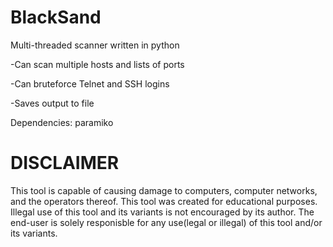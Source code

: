 # BlackSand
Multi-threaded scanner written in python

-Can scan multiple hosts and lists of ports

-Can bruteforce Telnet and SSH logins

-Saves output to file

Dependencies: paramiko


# DISCLAIMER

This tool is capable of causing damage to computers, 
computer networks, and the operators thereof. This tool was 
created for educational purposes. Illegal use of this tool 
and its variants is not encouraged by its author. The end-user 
is solely responisble for any use(legal or illegal) of this 
tool and/or its variants.
